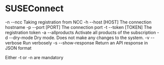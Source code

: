 # SUSEConnect

-n --ncc            Taking registration from NCC
-h --host [HOST]    The connection hostname
-p --port [PORT]    The connection port
-t --token [TOKEN]  The registration token
-a --allproducts    Activate all products of the subscription
-d --dry-mode       Dry mode. Does not make any changes to the system.
-v --verbose        Run verbosely
-s --show-response  Return an API response in JSON format

Either -t or -n are mandatory
